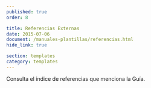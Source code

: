 ```yaml
---
published: true
order: 8

title: Referencias Externas
date: 2015-07-06
document: /manuales-plantillas/referencias.html
hide_link: true

section: templates
category: templates
---
```


Consulta el índice de referencias que menciona la Guía.
